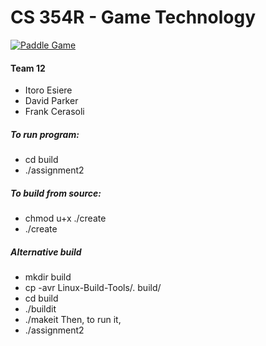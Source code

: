 # CS 354R - Game Technology

[![Paddle Game](http://img.youtube.com/vi/XuAxgmASHcs/0.jpg)](https://youtu.be/XuAxgmASHcs "Paddle Game")

#### Team 12
* Itoro Esiere
* David Parker
* Frank Cerasoli

##### To run program:
* cd build
* ./assignment2

##### To build from source:
* chmod u+x ./create
* ./create

##### Alternative build
* mkdir build
* cp -avr Linux-Build-Tools/. build/
* cd build
* ./buildit
* ./makeit
Then, to run it,
* ./assignment2
